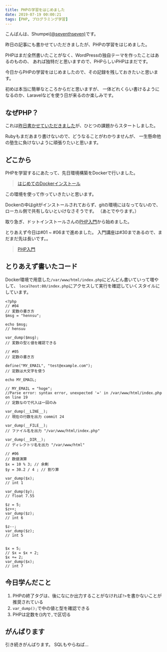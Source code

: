 ```yaml
---
title: PHPの学習をはじめました
date: 2019-07-19 00:00:21
tags: [PHP, プログラミング学習]
---
```


こんばんは、Shumpei[(@seventhseven)](https://twitter.com/seventhseven)です。

昨日の記事にも書かせていただきましたが、PHPの学習をはじめました。

PHPはまだ全然書いたことがなく、WordPressの独自テーマを作ったことはあるのものの、
あれば独特だと思いますので、PHPらしいPHPはまだです。

今日からPHPの学習をはじめましたので、その記録を残しておきたいと思います。

初めは本当に簡単なところからだと思いますが、
一体どれくらい書けるようになるのか、Laravelなどを使う日が来るのか楽しみです。

<!-- toc -->

## なぜPHP？

これは[昨日書かせていただきました](https://www.mb-js.tokyo/2019/07/17/recently-goal/#php-mysqldenoapurikai-fa)が、ひとつの課題からスタートしました。

Rubyもまだあまり書けないので、どうなることがわかりませんが、
一生懸命他の塾生に負けないように頑張りたいと思います。

## どこから

PHPを学習するにあたって、先日環境構築をDockerで行いました。

> [はじめてのDockerインストール](https://www.mb-js.tokyo/2019/07/13/docker-install/)

この環境を使って作っていきたいと思います。

Dockerの中はgitがインストールされておらず、gitの環境にはなってないので、
ローカル側で共有しないといけなさそうです。
（あとでやります。）


取り急ぎ、ドットインストールさんの[PHP入門](https://dotinstall.com/lessons/basic_php_v2)から始めました。

とりあえず今日は#01 ~ #06まで進めました。
入門講座は#30まであるので、まだまだ先は長いです。。

> [PHP入門](https://dotinstall.com/lessons/basic_php_v2)


## とりあえず書いたコード

Docker環境で用意した`/var/www/html/index.php`にどんどん書いていって増やして、
`localhost:80/index.php`にアクセスして実行を確認していくスタイルにしています。

```
<?php 
// #04
// 変数の書き方
$msg = "hennsu";

echo $msg;
// hensuu

var_dump($msg);
// 変数の型と値を確認できる

// #05
// 定数の書き方

define("MY_EMAIL", "test@example.com");
// 定数は大文字を使う

echo MY_EMAIL;

// MY_EMAIL = "hoge";
//Parse error: syntax error, unexpected '=' in /var/www/html/index.php on line 19
// 定数なので代入は一回のみ

var_dump(__LINE__);
// 現在の行数を出力 commit 24

var_dump(__FILE__);
// ファイル名を出力 "/var/www/html/index.php"

var_dump(__DIR__);
// ディレクトリ名を出力 "/var/www/html"

// #06
// 数値演算
$x = 10 % 3; // 余剰
$y = 30.2 / 4 ; // 割り算

var_dump($x);
// int 1

var_dump($y);
// float 7.55

$z = 5;
$z++;
var_dump($z);
// int 6

$z--;
var_dump($z);
// int 5


$x = 5;
// $x = $x + 2;
$x += 2;
var_dump($x);
// int 7
```

## 今日学んだこと

1. PHPの終了タグは、後になにか出力することがなければ`?>`を書かないことが推奨されている
1. `var_dump();`で中の値と型を確認できる
1. PHPは定数を()内で`,`で区切る

## がんばります

引き続きがんばります。
SQLもやらねば…